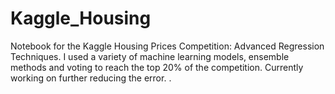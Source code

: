 # Kaggle_Housing
Notebook for the Kaggle Housing Prices Competition: Advanced Regression Techniques. I used a variety of machine learning models, ensemble methods and voting to reach the top 20% of the competition. Currently working on further reducing the error. . 

